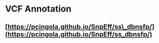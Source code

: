 # VCF Annotation

## [https://pcingola.github.io/SnpEff/ss\_dbnsfp/](https://pcingola.github.io/SnpEff/ss_dbnsfp/)



